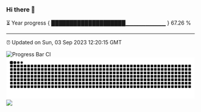 ### Hi there 👋

⏳ Year progress { ████████████████████▁▁▁▁▁▁▁▁▁▁ } 67.26 %

---

⏰ Updated on Sun, 03 Sep 2023 12:20:15 GMT

![Progress Bar CI](https://github.com/liununu/liununu/workflows/Progress%20Bar%20CI/badge.svg)![](https://raw.githubusercontent.com/L1cardo/L1cardo/main/assets/github-contribution-grid-snake.svg)![](https://raw.githubusercontent.com/seesaws/seesaws/main/assets/github-contribution-grid-snake.svg)
